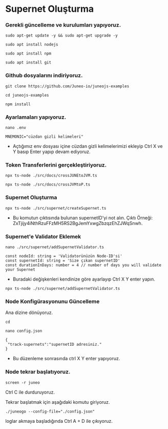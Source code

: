 # Supernet Oluşturma
### Gerekli güncelleme ve kurulumları yapıyoruz.
```
sudo apt-get update -y && sudo apt-get upgrade -y
```
```
sudo apt install nodejs
```
```
sudo apt install npm
```
```
sudo apt install git
```
### Github dosyalarını indiriyoruz.
```
git clone https://github.com/Juneo-io/juneojs-examples
```
```
cd juneojs-examples
```
```
npm install
```
### Ayarlamaları yapıyoruz.

```
nano .env
```

```
MNEMONIC="cüzdan gizli kelimeleri"
```
* Açtığımız env dosyası içine cüzdan gizli kelimelerimizi ekleyip Ctrl X ve Y basıp Enter yapıp devam ediyoruz.

### Token Transferlerini gerçekleştiriyoruz.
```
npx ts-node ./src/docs/crossJUNEtoJVM.ts
```
```
npx ts-node ./src/docs/crossJVMtoP.ts
```
### Supernet Oluşturma
```
npx ts-node ./src/supernet/createSupernet.ts
```
* Bu komutun çıktısında bulunan supernetID'yi not alın. Çıktı Örneği: ZxTjijy4iNthRzuFFzMH5RS2BgJemYxwgZbzqzEhZJWqSnwh.

### Supernet'e Validator Eklemek
```
nano ./src/supernet/addSupernetValidator.ts
```

```
const nodeId: string = 'Validatorünüzün Node-ID'si'
const supernetId: string = 'Size çıkan supernetID'
const durationInDays: number = 4 // number of days you will validate your Supernet
```
* Buradaki değişkenleri kendinize göre ayarlayıp Ctrl X Y enter yapın.

```
npx ts-node ./src/supernet/addSupernetValidator.ts
```

### Node Konfigürasyonunu Güncelleme
Ana dizine dönüyoruz.
```
cd
```
```
nano config.json
```
```
{
 "track-supernets":"supernetID adresiniz."
}
```
* Bu düzenleme sonrasında ctrl X Y enter yapıyoruz.

### Node tekrar başlatıyoruz.

```
screen -r juneo
```
Ctrl C ile durduruyoruz. 

Tekrar başlatmak için aşağıdaki komutu giriyoruz.
```
./juneogo --config-file="./config.json"
```
loglar akmaya başladığında Ctrl A + D ile çıkıyoruz. 
